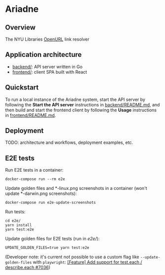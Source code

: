 # Ariadne

## Overview

The NYU Libraries [OpenURL](https://en.wikipedia.org/wiki/OpenURL) link resolver

## Application architecture

* [backend/](backend/README.md): API server written in Go
* [frontend/](frontend/README.md): client SPA built with React

## Quickstart

To run a local instance of the Ariadne system, start the API server by following
the **Start the API server** instructions in [backend/README.md](backend/README.md),
and then build and start the frontend client by following the **Usage** instructions
in [frontend/README.md](frontend/README.md).

## Deployment

TODO: architecture and workflows, deployment examples, etc.

## E2E tests

Run E2E tests in a container:

```
docker-compose run --rm e2e
```

Update golden files and *-linux.png screenshots in a container (won't update *-darwin.png screenshots):

```
docker-compose run e2e-update-screenshots
```

Run tests:

```
cd e2e/
yarn install
yarn test:e2e
```

Update golden files for E2E tests (run in _e2e/_):

```
UPDATE_GOLDEN_FILES=true yarn test:e2e
```
(Developer note: it's current not possible to use a custom flag like `--update-golden-files`
with `playwright`: [\[Feature\] Add support for test\.each / describe\.each \#7036](https://github.com/microsoft/playwright/issues/7036))


